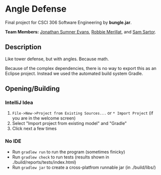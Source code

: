 # Angle Defense
Final project for CSCI 306 Software Engineering by **bungle.jar**.

**Team Members:** [Jonathan Sumner Evans](http://the-evans.family/sumner), [Robbie
Merillat](https://github.com/BloodRaine), and [Sam Sartor](http://gh.samsartor.com/).

## Description
Like tower defense, but with angles. Because math.

Because of the complex dependencies, there is no way to export
this as an Eclipse project. Instead we used the automated build
system Gradle.

## Opening/Building
### IntelliJ Idea
1. `File->New->Project from Existing Sources...` or `* Import Project` (if you are in the welcome
   screen)
2. Select "Import project from existing model" and "Gradle"
3. Click next a few times

### No IDE
* Run `gradlew run` to run the program (sometimes finicky)
* Run `gradlew check` to run tests (results shown in ./build/reports/tests/index.html)
* Run `gradlew jar` to create a cross-platfrom runnable jar (in ./build/libs/)